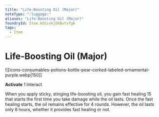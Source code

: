 ```yaml
---
title: "Life-Boosting Oil (Major)"
noteType: ":luggage:"
aliases: "Life-Boosting Oil (Major)"
foundryId: Item.kOSixkjEKBxtsTgA
tags:
  - Item
---
```


# Life-Boosting Oil (Major)
![[icons-consumables-potions-bottle-pear-corked-labeled-ornamental-purple.webp|150]]

**Activate** 1 Interact

When you apply sticky, stinging life-boosting oil, you gain fast healing 15 that starts the first time you take damage while the oil lasts. Once the fast healing starts, the oil remains effective for 4 rounds. However, the oil lasts only 8 hours, whether it provides fast healing or not.


